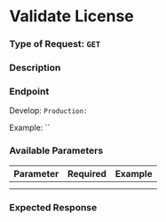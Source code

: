 # Validate License

### Type of Request: `GET`

### Description

### Endpoint

Develop: ``
Production: ``

Example: ``

### Available Parameters

| Parameter     | Required | Example        |
|---------------|----------|----------------|
|  |     |         |
|  |     |         |

### Expected Response